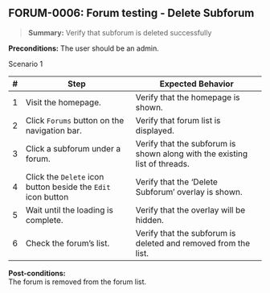 ## **FORUM-0006:** Forum testing - Delete Subforum  

> **Summary:** Verify that subforum is deleted successfully   <br>

**Preconditions:** The user should be an admin. 

Scenario 1 

 | \# | Step | Expected Behavior | 
 |----|------|-------------------| 
 |  1 |   Visit the homepage.                                           | Verify that the homepage is shown.   | 
 |  2 |   Click `Forums` button on the navigation bar.                  | Verify that forum list is displayed.   | 
 |  3 |  Click a subforum under a forum.                                |Verify that the subforum is shown along with the existing list of threads.   | 
 |  4 |   Click the `Delete` icon button beside the `Edit` icon button  | Verify that the ‘Delete Subforum’ overlay is shown.  | 
 |  5 | Wait until the loading is complete.                             | Verify that the overlay will be hidden. |  
 |  6 |  Check the forum’s list.                                        | Verify that the subforum is deleted and removed from the list.   |  

**Post-conditions:**  
The forum is removed from the forum list. 
